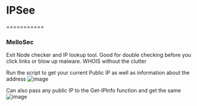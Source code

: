 # IPSee
===========
### MelloSec



Exit Node checker and IP lookup tool. Good for double checking before you click links or blow up malware. WHOIS without the clutter


Run the script to get your current Public IP as well as information about the address
![image](https://user-images.githubusercontent.com/65114647/173103528-ed3c3532-3ce5-48d1-b302-88729254e237.png)

Can also pass any public IP to the Get-IPInfo function and get the same
![image](https://user-images.githubusercontent.com/65114647/173103693-9d2d0091-3746-469f-a706-3991041d01c0.png)
